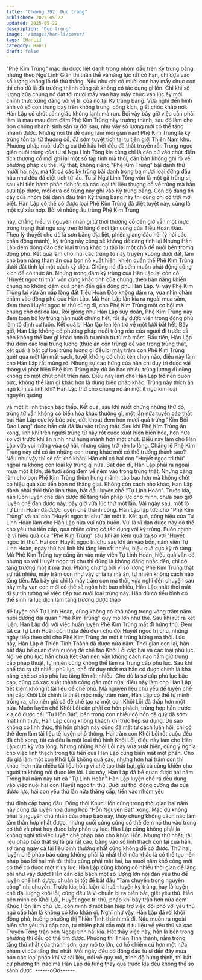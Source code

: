 ```yaml
---
title: "Chương 392: Dục trùng"
published: 2025-05-22
updated: 2025-05-22
description: 'Dục trùng'
image: '/images/han-li/cover/'
tags: [HanLi]
category: HanLi
draft: false
---
```


"Phệ Kim Trùng" mặc dù được liệt danh trong nhóm đầu trên Kỳ
trùng bảng, nhưng theo Ngự Linh Giản thì thân thể và năng lực
rất có hạn, chỉ dựa vào số lượng khổng lồ để thủ thắng. Nếu như
chỉ có mười con hay mấy chục con thì cho dù là đã trưởng thành
cũng sẽ không có tác dụng gì lớn. Chỉ khi số lượng của chúng nó
đạt tới mười mấy vạn hay mấy chục vạn lúc ấy mới chính thức
xứng đáng với vị trí của nó tại Kỳ trùng bảng.
Vừa nghĩ đến hình ảnh vô số con trùng bay trên không trung,
công kích, giết chóc khắp nơi. Hàn Lập có chút cảm giác không
lạnh mà run. Bởi vậy bây giờ việc cần phải làm là mau mau đem
đám Phệ Kim Trùng này trưởng thành, sau đó làm cho bọn chúng
nhanh sinh sản ra đời sau, như vậy số lượng mới có thể tăng
nhanh được.
Nhưng nói thì dễ dàng làm mới gian nan!
Phệ Kim Trùng là kỳ trùng tồn tại từ thượng cổ, đã sớm tuyệt tích
tại tu tiên giới Thiên Nam khu. Phương pháp nuôi dưỡng cụ thể
hầu hết đều đã thất truyền rồi. Trong ngọc giản nuôi trùng của tu
sĩ Ngư Linh Tông kia cũng chỉ là căn cứ vào chút điển tích thượng
cổ mới ghi lại một số tập tính mà thôi, căn bản không ghi rõ về
phương pháp cụ thể. Kỳ thật, không riêng "Phệ Kim Trùng" bài
danh thứ mười hai này, mà tất cả các kỳ trùng bài danh trong ba
mươi loại đứng đầu hầu như đều đã diệt tích từ lâu. Tu sĩ Ngư
Linh Tông vốn là một gã trùng si, sau khi tiến hành phân tích tất
cả các loại tài liệu thượng cổ về trùng mà hắn sưu tập được, mới
đưa cổ trùng này ghi vào Kỳ trùng bảng. Còn độ đáng tin cậy của
nhóm bài danh đầu trên Kỳ trùng bảng này thì cũng chỉ có trời
mới biết.
Hàn Lập có thể có được loại Phệ Kim Trùng đã diệt tuyệt này,
cũng là một sự xảo hợp. Bởi vì những ấu trùng Phệ Kim Trung

này, chẳng hiểu vì nguyên nhân gì từ thời thượng cổ đến giờ vẫn
một mực trong trạng thái ngủ say treo lơ lửng ở nơi tận cùng của
Tiểu Hoàn Đảo. Theo lý thuyết cho dù là sơn băng địa liệt, phiên
giang đảo hải (ý nói các chấn động mạnh), kỳ trùng này cũng sẽ
không dễ dàng tỉnh lại Nhưng Hàn Lập đem đông đảo các loại
trùng khác tụ tập lại một chỗ để nuôi bên tromg động phủ. Kết quả
làm cho mùi các trùng tử này truyền xuống dưới đất, làm cho bản
năng tham ăn của bọn nó xuất hiện, khiến quần thể Phệ Kim
Trùng dưới đất tỉnh lại một cách kỳ diệu.
Chúng nó đã sớm muốn phát động công kích để có thức ăn.
Nhưng trong đám kỳ trùng của Hàn Lập lại còn có "Huyết ngọc tri
thù" vốn cùng khắc tinh của chúng, theo bản năng khiến chúng nó
không dám quá phận đến gần động phủ Hàn Lập. Vì vậy Phệ Kim
Trùng lại vừa ẩn nấp lòng đất Tiểu Hoàn Đảo không dám ra, vừa
nhìn chằm chằm vào động phủ của Hàn Lập.
Mà Hàn Lập lần kia ra ngoài mua sắm, đem theo Huyết ngọc tri
thù cùng đi, cho Phệ Kim Trùng một cơ hội mà chúng chờ đợi đã
lâu. Rồi giống như Hàn Lập suy đoán, Phệ Kim Trùng này đem
toàn bộ kỳ trùng hắn nuốt chửng hết, rồi lấy dược viên trong động
phủ làm tổ định cư luôn.
Kết quả bị Hàn lập len lén trở về một lưới bắt hết.
Bây giờ, Hàn Lập không có phương pháp nuổi trùng nào của
người đi trước cả nên không thể làm gì khác hơn là tự mình từ từ
mò mẫm. Đầu tiên, Hàn Lập thử đem các loại trùng lương (thức
ăn côn trùng) để vào trong trùng thất, kết quả là bất cứ loại trùng
lương gì đều bị mấy trăm con Phệ Kim Trùng quét qua một lần
mất sạch, tuyệt không có chút kén chọn nào, điều này làm cho
Hàn Lập rất mừng rỡ. Nhưng sự cao hứng của hắn chỉ duy trì
được vài tháng vì phát hiện Phệ Kim Trùng này dù ăn bao nhiêu
trùng lương đi cũng không có một chút phát triển nào. Điều này
làm cho Hàn Lập trở nên buồn bực, không thể làm gì khác hơn là
dùng biện pháp khác.
Trùng này thích ăn ngũ kim và linh khí?
Hàn Lập thử cho chúng nó ăn một ít ngũ kim loại nguyên quáng

và một ít linh thạch bậc thấp. Kết quả, sau khi nuốt chửng những
thứ đó, trùng tử vẫn không có biến hóa khác thường gì, một lần
nữa tuyên cáo thất bại Hàn Lập cực kỳ bức xúc, dứt khoát đem
hơn mười quả trứng "Kim Bối Đao Lang" được hắn cất đã lâu vào
trùng thất. Sau khi Phệ Kim Trùng ăn xong, linh khí trên người
trùng tử này rốt cuộc xuất hiện biến hóa, hơn nữa so với trước khi
ăn hình như hung mãnh hơn một chút.
Điều này làm cho Hàn Lập vừa vui mừng vừa sợ hãi, nhưng cũng
trở nên lo lắng. Chẳng lẽ Phệ Kim Trùng này chỉ có ăn những con
trùng khác mới có thể trưởng thành sao? Nếu như vậy thì sẽ rất
khó khăn! Hắn chỉ có hai con "Huyết ngọc tri thù" ngoài ra không
còn loại kỳ trùng gì nữa. Bất đắc dĩ, Hàn Lập phải ra ngoài mua
một ít lợn, dê tươi sống đem về ném vào trong trùng thất.
Nhưng càng làm cho bọn Phệ Kim Trùng thêm hung mãnh, táo
bạo hơn mà không chút có hiệu quả xúc tiến bọn nó thăng giai.
Không còn cách nào khác, Hàn Lập đành phải thôi thúc linh thảo,
bắt đầu luyện chế "Tự Linh Hoàn". Trước kia, hắn luôn luyện chế
đan dược để tăng tiến pháp lực cho mình, chưa bao giờ luyện
chế đan dược này, bây giờ vừa lúc thử một lần. Vài ngày sau, một
lô Tự Linh Hoàn đã được luyện chế thành công. Hàn Lập lập tức
cho "Phệ Kim Trùng" và hai con "Huyết ngọc tri chu" ăn một ít. Kết
quả, công hiệu của Tự Linh Hoàn làm cho Hàn Lập nửa vui nửa
buồn.
Vui là vì đan dược này có thể cho yêu thú tiến cấp, quả nhiên
cũng có tác dụng với kỳ trùng. Buồn chính là vì hiệu quả của "Phệ
Kim Trùng" sau khi ăn kém quá xa so với "Huyết ngọc tri thù". Hai
con Huyết ngọc tri chu sau khi ăn vào bốn, năm viên Tự Linh
Hoàn, ngày thứ hai linh khí tăng lên rất nhiều, hiệu quả cực kỳ rõ
ràng. Mà Phệ Kim Trùng tuy cũng ăn vào mấy viên Tự Linh Hoàn,
hiệu quả vẫn có, nhưng so với Huyết ngọc tri chu thì đúng là
không đáng nhắc đến, chỉ có tăng trưởng một ít mà thôi. Phỏng
chừng bởi vì số lượng Phệ Kim Trùng thật sự rất nhiều, mấy trăm
con như vậy chia ra mà ăn, tự nhiên không cách nào tăng tiến.
Mà bây giờ chỉ là mấy trăm con mà thôi, vừa nghĩ đến chuyện sau
này mấy vạn con mới có thể sẽ ngốn hết bao nhiêu, Hàn Lập nhất
thời mất đi sự tin tưởng về việc tiếp tục nuôi loại trùng này. Hắn
dù có tiểu bình có thể sinh ra lục dịch làm tăng trưởng dược thảo

để luyện chế Tự Linh Hoàn, cũng không có khả năng trong vòng
trăm năm nuôi dưỡng đại quân "Phê Kim Trùng" quy mô lớn như
thế.
Sau khi rút ra kết luận, Hàn Lập đối với việc huấn luyện Phệ Kim
Trùng mất đi hứng thú. Đem tất cả Tự Linh Hoàn còn thừa đều
đem cho đôi Huyết ngọc tri chu, những ngày tiếp theo chỉ cho Phệ
Kim Trùng ăn một ít trùng lương mà thôi. Lúc này, Hàn Lập ở
Thiên Tinh Thành đã được nửa năm. Thời gian còn lại, hắn bắt
đầu bế quan điên cuống để chế tạo Khôi Lỗi cấp hai và các loại
phù lục. Nói về phù lục, hắn chưa Kết Đan nên vẫn không cách
nào nắm giữ trung cấp pháp thuật, tự nhiên cũng không thể làm
ra Trung cấp phù lục. Sau khi chế tác ra rất nhiều phù lục, chỗ tốt
duy nhất mà hắn có được chính là khả năng chế sơ cấp phù lục
tăng lên rất nhiều. Cho dù là sơ cấp phù lục bậc cao, cũng có xác
suất thành công gần một nửa, điều này làm cho Hàn Lập tiết kiệm
không ít tài liệu để chế phù.
Mà nguyên liệu chủ yếu để luyện chế nhị cấp Khôi Lỗi chính là
thiết mộc mấy trăm năm, Hàn Lập có thể tự mình trồng ra, cho
nên giá cả để chế tạo ra một con Khôi Lỗi đã thấp hơn một nửa.
Muốn luyện chế Khôi Lỗi cần phải có hồn phách, trùng hợp hắn
trước kia có được cái "Tụ Hồn Bát", bên trong còn nhiều cô hồn
dã quỷ đã sớm mất linh thức, Hàn Lập cũng không khách khí trực
tiếp sử dụng. Dù sao không có linh thức, thì hồn phách này cũng
đã mất tư cách luân hồi, chỉ có thể đem làm tài liệu tế luyện phổ
thông.
Hai trăm con Khôi Lỗi rốt cuộc đều đã chế xong, tất cả đều là một
loại thú hình Khôi Lỗi, điều này làm cho Hàn Lập cực kỳ vừa lòng.
Nhưng những Khôi Lỗi này vừa xuất hiện, cũng ý nghĩa cho việc
linh thạch trong túi tiền của Hàn Lập cũng biến mất một phần.
Cho dù giá làm một con Khôi Lỗi không quá cao, nhưng hơn hai
trăm con thì khác, hơn nữa nhiều tài liệu hỏng vì chế tạo thất bại,
giá cả cũng khiến cho người ta không nói được lên lời.
Lúc này, Hàn Lập đã bế quan được hai năm. Trong hai năm này
tất cả "Tự Linh Hoàn" Hàn Lập luyện chế ra đều dùng vào việc
nuôi hai con Huyết ngọc tri thù. Dưới sự thôi động cường đại của
dược lực, hai con yêu thú lần nữa thăng cấp, tiến vào nhóm yêu

thú đỉnh cấp hàng đầu. Đồng thời Khúc Hồn cũng trong thời gian
hai năm này cũng đã luyện hóa dung hợp "Hỗn Nguyên Bát"
xong. Mặc dù không phải là nguyên chủ nhân của pháp bảo này,
thủy chung không cách nào làm tâm thần hợp nhất được, nhưng
cuối cùng cũng có thể đem nó thu vào trong cơ thể và phát huy
được bảy phần uy lực.
Hàn Lập cũng không phải là không nghĩ tới việc luyện chế pháp
bảo cho Khúc Hồn. Nhưng thứ nhất, tài liệu pháp bảo thật sự là
giá rất cao, bằng vào số linh thạch còn lại của hắn, sợ ràng ngay
cả tài liệu bình thường nhất cũng không dễ có được. Thứ hai,
luyện chế pháp bảo cũng không phải là nhất thời nửa khắc là có
thể tạo nên pháp bảo lợi hại mà tối thiểu cũng phải mất hai, ba
mươi năm khổ công mới có thể có được một ít uy lực. Hàn Lập
cũng không có nhiều thời gian để lãng phí như vậy được! Hắn
cần cấp bách một số lượng lớn nội đan yêu thú để luyện chế linh
dược, chuẩn bị tốt để bắt đầu "Tam chuyển trọng nguyên công"
nhị chuyển.
Trước kia, bất luận là huấn luyện kỳ trùng, hay là luyện chế đại
lượng khôi lỗi, cũng đều là vì chuẩn bị ra biển bắt, giết yêu thú.
Hắn bên mình có Khôi Lỗi, Huyết ngọc tri thù, pháp khí bày trận
hơn nữa đem Khúc Hồn làm chủ lực, còn mình ở một bên hiệp trợ
việc đối phó với yêu thú ngũ cấp hẳn là không có khó khăn gì.
Nghĩ như vậy, Hàn Lập đã rời khỏi động phủ, hướng phường thị
Thiên Tinh thành mà đi. Nếu muốn ra ngoài biển săn yêu thú cấp
cao, tự nhiên phải cần một ít tư liệu về yêu thú và các Truyền
Tống trận bên Ngoại tinh hải kia. Hết thảy việc này, hẳn là bên
trong phường thi đều có thể tìm được.
Phường thị Thiên Tinh thành, nằm trong tầng thứ nhất của thánh
sơn, quy mô to lớn, cơ hồ chiếm cứ hơn một nửa phạm vi của
tầng thứ nhất. Mỗi ngày đều có đông đảo tu sĩ đến đây mua bán
các loại pháp khí và tài liệu, nói về quy mô, trình độ hưng thịnh,
thì bất cứ phường thị nào mà Hàn Lập đã từng thấy qua trước kia
đều không thể so sánh được.
------oOo------
